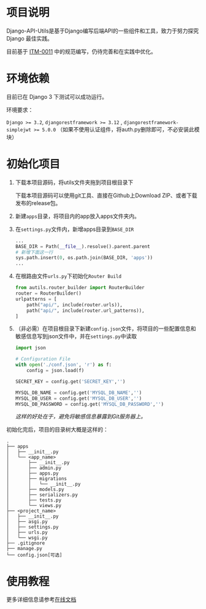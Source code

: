 # 项目说明

Django-API-Utils是基于Django编写后端API的一些组件和工具，致力于努力探究 Django 最佳实践。

目前基于 [ITM-0011](https://github.com/ITStudioOUC/ITM/blob/main/documents/ITM-0011.txt) 中的规范编写，仍待完善和在实践中优化。

# 环境依赖

目前已在 Django 3 下测试可以成功运行。

环境要求：

`Django >= 3.2`, `djangorestframework >= 3.12` , `djangorestframework-simplejwt >= 5.0.0`
（如果不使用认证组件，将auth.py删除即可，不必安装此模块）

# 初始化项目

1. 下载本项目源码，将utils文件夹拖到项目根目录下

   下载本项目源码可以使用git工具、直接在Github上Download ZIP、或者下载发布的release包。

2. 新建`apps`目录，将项目内的app放入apps文件夹内。

3. 在`settings.py`文件内，新增apps目录到`BASE_DIR`

   ```python
   ...
   BASE_DIR = Path(__file__).resolve().parent.parent
   # 新增下面这一行
   sys.path.insert(0, os.path.join(BASE_DIR, 'apps'))
   ...
   ```

4. 在根路由文件`urls.py`下初始化`Router Build`

   ```python
   from autils.router_builder import RouterBuilder
   router = RouterBuilder()
   urlpatterns = [
       path("api/", include(router.urls)),
       path("api/", include(router.url_patterns)),
   ]
   ```

5. （非必需）在项目根目录下新建`config.json`文件，将项目的一些配置信息和敏感信息写到json文件中，并在`settings.py`中读取

   ```python
   import json
   
   # Configuration File
   with open('./conf.json', 'r') as f:
       config = json.load(f)
   
   SECRET_KEY = config.get('SECRET_KEY','')
   
   MYSQL_DB_NAME = config.get('MYSQL_DB_NAME','')
   MYSQL_DB_USER = config.get('MYSQL_DB_USER','')
   MYSQL_DB_PASSWORD = config.get('MYSQL_DB_PASSWORD','')
   ```

   *这样的好处在于，避免将敏感信息暴露到Git服务器上。*

初始化完后，项目的目录树大概是这样的：

```
.
├── apps
│   ├── __init__.py
│   └── <app_name>
│       ├── __init__.py
│       ├── admin.py
│       ├── apps.py
│       ├── migrations
│       │   └── __init__.py
│       ├── models.py
│       ├── serializers.py
│       ├── tests.py
│       └── views.py
├── <project_name>
│   ├── __init__.py
│   ├── asgi.py
│   ├── settings.py
│   ├── urls.py
│   └── wsgi.py
├── .gitignore
├── manage.py
└── config.json[可选]
```

# 使用教程

更多详细信息请参考[在线文档](https://itstudioouc.github.io/Django-API-Utils/)    
